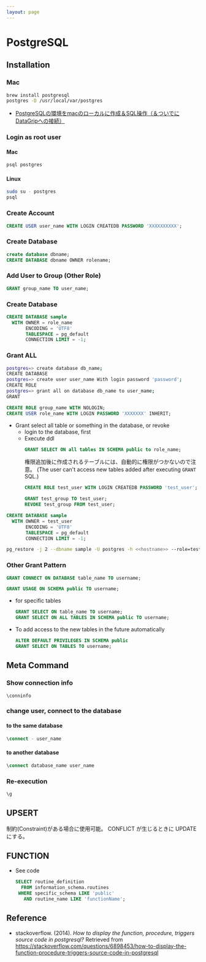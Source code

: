 ```yaml
---
layout: page
---
```


# PostgreSQL

## Installation

### Mac

```sh
brew install postgresql
postgres -D /usr/local/var/postgres
```

* [PostgreSQLの環境をmacのローカルに作成＆SQL操作（＆ついでにDataGripへの接続）](https://qiita.com/ysdyt/items/64ed98b420ea5c4e52ec)

### Login as root user

#### Mac

```sh
psql postgres
```

#### Linux

```sh
sudo su - postgres
psql
```

### Create Account

```sql
CREATE USER user_name WITH LOGIN CREATEDB PASSWORD 'XXXXXXXXXX';
```

### Create Database

```sql
create database dbname;
CREATE DATABASE dbname OWNER rolename;
```

### Add User to Group (Other Role)

```sql
GRANT group_name TO user_name;
```

### Create Database

```sql
CREATE DATABASE sample
  WITH OWNER = role_name
       ENCODING = 'UTF8'
       TABLESPACE = pg_default
       CONNECTION LIMIT = -1;
```

### Grant ALL

```sh
postgres=> create database db_name;
CREATE DATABASE
postgres=> create user user_name With login password 'password';
CREATE ROLE
postgres=> grant all on database db_name to user_mame;
GRANT
```

```sql
CREATE ROLE group_name WITH NOLOGIN;
CREATE USER role_name WITH LOGIN PASSWORD 'XXXXXXX' INHERIT;
```

* Grant select all table or something in the database, or revoke
    * login to the database, first
    * Execute ddl
        ```sql
        GRANT SELECT ON all tables IN SCHEMA public to role_name;
        ```
        権限追加後に作成されるテーブルには、自動的に権限がつかないので注意。
        (The user can't access new tables added after executing `GRANT` SQL.)
         ```sql
        CREATE ROLE test_user WITH LOGIN CREATEDB PASSWORD 'test_user';
        ```
        ```sql
        GRANT test_group TO test_user;
        REVOKE test_group FROM test_user;
        ```

```sql
CREATE DATABASE sample
  WITH OWNER = test_user
       ENCODING = 'UTF8'
       TABLESPACE = pg_default
       CONNECTION LIMIT = -1;
```

```bash
pg_restore -j 2 --dbname sample -U postgres -h <<hostname>> --role=test_user -O XXXXXXimportfileXXXXXXXX
```

### Other Grant Pattern

```sql
GRANT CONNECT ON DATABASE table_name TO username;
```

```sql
GRANT USAGE ON SCHEMA public TO username;
```

* for specific tables
    ```sql
    GRANT SELECT ON table_name TO username;
    GRANT SELECT ON ALL TABLES IN SCHEMA public TO username;
    ```
* To add access to the new tables in the future automatically
    ```sql
    ALTER DEFAULT PRIVILEGES IN SCHEMA public
    GRANT SELECT ON TABLES TO username;
    ```

## Meta Command

### Show connection info

```
\conninfo
```

### change user, connect to the database

#### to the same database

```sql
\connect - user_name
```

#### to another database

```sql
\connect database_name user_name
```

### Re-execution

```sql
\g
```

## UPSERT

制約(Constraint)がある場合に使用可能。
CONFLICT が生じるときに UPDATE にする。

## FUNCTION

* See code
    ```sql
    SELECT routine_definition 
      FROM information_schema.routines 
     WHERE specific_schema LIKE 'public'
       AND routine_name LIKE 'functionName';
    ```

## Reference

* stackoverflow. (2014). _How to display the function, procedure, triggers source code in postgresql?_ Retrieved from https://stackoverflow.com/questions/6898453/how-to-display-the-function-procedure-triggers-source-code-in-postgresql
